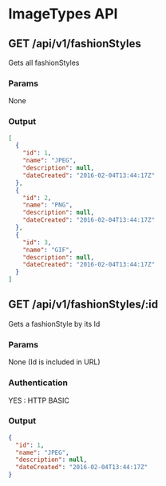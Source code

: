 # ImageTypes API

<a name="index"></a>
## GET /api/v1/fashionStyles
Gets all fashionStyles
### Params
None
### Output
```json
[
  {
    "id": 1,
    "name": "JPEG",
    "description": null,
    "dateCreated": "2016-02-04T13:44:17Z"
  },
  {
    "id": 2,
    "name": "PNG",
    "description": null,
    "dateCreated": "2016-02-04T13:44:17Z"
  },
  {
    "id": 3,
    "name": "GIF",
    "description": null,
    "dateCreated": "2016-02-04T13:44:17Z"
  }
]
```
<a name="show"></a>
## GET /api/v1/fashionStyles/:id
Gets a fashionStyle by its Id
### Params
None (Id is included in URL)
### Authentication
YES : HTTP BASIC
### Output
```json
{
  "id": 1,
  "name": "JPEG",
  "description": null,
  "dateCreated": "2016-02-04T13:44:17Z"
}
```
